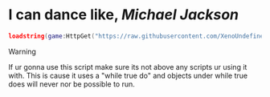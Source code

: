 # I can dance like, _Michael Jackson_
```lua
loadstring(game:HttpGet("https://raw.githubusercontent.com/XenoUndefined/toosieroll/refs/heads/main/script/version1.txt", true))()
```
> [!WARNING]
> If ur gonna use this script make sure its not above any scripts ur using it with.
> This is cause it uses a "while true do" and objects under while true does will never nor be possible to run.

